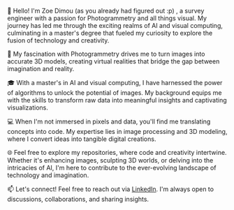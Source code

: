 👋 Hello! I'm Zoe Dimou (as you already had figured out :p) , a survey engineer with a passion for Photogrammetry and all things visual. 
My journey has led me through the exciting realms of AI and visual computing, culminating in a master's degree that fueled my curiosity to explore the fusion of technology and creativity.

📐 My fascination with Photogrammetry drives me to turn images into accurate 3D models, creating virtual realities that bridge the gap between imagination and reality.

🎓 With a master's in AI and visual computing, I have harnessed the power of algorithms to unlock the potential of images. My background equips me with the skills to transform raw data into meaningful insights and captivating visualizations.

💻 When I'm not immersed in pixels and data, you'll find me translating concepts into code. My expertise lies in image processing and 3D modeling, where I convert ideas into tangible digital creations. 

🌐 Feel free to explore my repositories, where code and creativity intertwine. Whether it's enhancing images, sculpting 3D worlds, or delving into the intricacies of AI, I'm here to contribute to the ever-evolving landscape of technology and imagination.

📫 Let's connect! Feel free to reach out via [LinkedIn](https://www.linkedin.com/in/zoe-dimou-4024451a8/). I'm always open to discussions, collaborations, and sharing insights.


